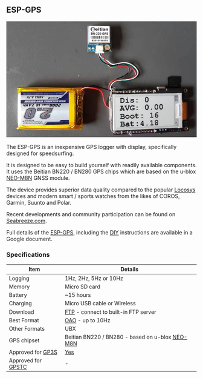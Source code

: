## ESP-GPS

![img](img/esp-gps.jpg)



The ESP-GPS is an inexpensive GPS logger with display, specifically designed for speedsurfing.

It is designed to be easy to build yourself with readily available components. It uses the Beitian BN220 / BN280 GPS chips which are based on the u-blox [NEO-M8N](https://www.u-blox.com/en/product/neo-m8-series) GNSS module.

The device provides superior data quality compared to the popular [Locosys](../../locosys/README.md) devices and modern smart / sports watches from the likes of COROS, Garmin, Suunto and Polar.

Recent developments and community participation can be found on [Seabreeze.com](https://www.seabreeze.com.au/forums/Windsurfing/Gps/Another-DIY-GPS-logger-approach).

Full details of the [ESP-GPS](https://tinyurl.com/yc87n4p5), including the [DIY](https://en.wikipedia.org/wiki/Do_it_yourself) instructions are available in a Google document.



### Specifications

| Item               | Details                                                      |
| ------------------ | ------------------------------------------------------------ |
| Logging            | 1Hz, 2Hz,  5Hz or 10Hz                                       |
| Memory             | Micro SD card                                                |
| Battery            | ~15 hours                                                    |
| Charging           | Micro USB cable or Wireless                                  |
| Download           | [FTP](https://en.wikipedia.org/wiki/File_Transfer_Protocol) - connect to built-in FTP server |
| Best Format        | [OAO](https://www.motion-gps.com/motion/documentation/oao-file-format.html) - up to 10Hz |
| Other Formats      | UBX                                                          |
| GPS chipset        | Beitian BN220 / BN280 - based on u-blox [NEO-M8N](https://www.u-blox.com/en/product/neo-m8-series) |
| Approved for [GP3S](https://www.gps-speedsurfing.com/) | [Yes](https://www.gps-speedsurfing.com/default.aspx?mnu=item&item=gpsother) |
| Approved for [GPSTC](https://www.gpsteamchallenge.com.au/) | -      |
